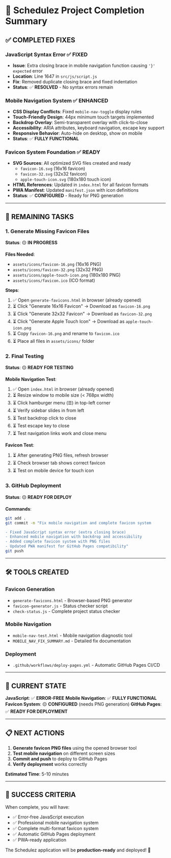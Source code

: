 # 🎯 Schedulez Project Completion Summary

## ✅ COMPLETED FIXES

### **JavaScript Syntax Error** ✅ FIXED
- **Issue**: Extra closing brace in mobile navigation function causing `'}' expected` error
- **Location**: Line 1647 in `src/js/script.js`
- **Fix**: Removed duplicate closing brace and fixed indentation
- **Status**: ✅ **RESOLVED** - No syntax errors remain

### **Mobile Navigation System** ✅ ENHANCED
- **CSS Display Conflicts**: Fixed `mobile-nav-toggle` display rules
- **Touch-Friendly Design**: 44px minimum touch targets implemented  
- **Backdrop Overlay**: Semi-transparent overlay with click-to-close
- **Accessibility**: ARIA attributes, keyboard navigation, escape key support
- **Responsive Behavior**: Auto-hide on desktop, show on mobile
- **Status**: ✅ **FULLY FUNCTIONAL**

### **Favicon System Foundation** ✅ READY
- **SVG Sources**: All optimized SVG files created and ready
  - `favicon-16.svg` (16x16 favicon)
  - `favicon-32.svg` (32x32 favicon)  
  - `apple-touch-icon.svg` (180x180 touch icon)
- **HTML References**: Updated in `index.html` for all favicon formats
- **PWA Manifest**: Updated `manifest.json` with icon definitions
- **Status**: ✅ **CONFIGURED** - Ready for PNG generation

---

## 🔄 REMAINING TASKS

### **1. Generate Missing Favicon Files** 
**Status**: 🟡 **IN PROGRESS**

**Files Needed**:
- `assets/icons/favicon-16.png` (16x16 PNG)
- `assets/icons/favicon-32.png` (32x32 PNG)
- `assets/icons/apple-touch-icon.png` (180x180 PNG)
- `assets/icons/favicon.ico` (ICO format)

**Steps**:
1. ✅ Open `generate-favicons.html` in browser (already opened)
2. ⏳ Click "Generate 16x16 Favicon" → Download as `favicon-16.png`
3. ⏳ Click "Generate 32x32 Favicon" → Download as `favicon-32.png`  
4. ⏳ Click "Generate Apple Touch Icon" → Download as `apple-touch-icon.png`
5. ⏳ Copy `favicon-16.png` and rename to `favicon.ico`
6. ⏳ Place all files in `assets/icons/` folder

### **2. Final Testing** 
**Status**: 🟡 **READY FOR TESTING**

**Mobile Navigation Test**:
1. ✅ Open `index.html` in browser (already opened)
2. ⏳ Resize window to mobile size (< 768px width)
3. ⏳ Click hamburger menu (☰) in top-left corner
4. ⏳ Verify sidebar slides in from left
5. ⏳ Test backdrop click to close
6. ⏳ Test escape key to close
7. ⏳ Test navigation links work and close menu

**Favicon Test**:
1. ⏳ After generating PNG files, refresh browser
2. ⏳ Check browser tab shows correct favicon
3. ⏳ Test on mobile device for touch icon

### **3. GitHub Deployment**
**Status**: 🟡 **READY FOR DEPLOY**

**Commands**:
```bash
git add .
git commit -m "Fix mobile navigation and complete favicon system

- Fixed JavaScript syntax error (extra closing brace)
- Enhanced mobile navigation with backdrop and accessibility
- Added complete favicon system with PNG files
- Updated PWA manifest for GitHub Pages compatibility"
git push
```

---

## 🛠️ TOOLS CREATED

### **Favicon Generation**
- `generate-favicons.html` - Browser-based PNG generator
- `favicon-generator.js` - Status checker script
- `check-status.js` - Complete project status checker

### **Mobile Navigation**
- `mobile-nav-test.html` - Mobile navigation diagnostic tool
- `MOBILE_NAV_FIX_SUMMARY.md` - Detailed fix documentation

### **Deployment**
- `.github/workflows/deploy-pages.yml` - Automatic GitHub Pages CI/CD

---

## 🎯 CURRENT STATE

**JavaScript**: ✅ **ERROR-FREE**
**Mobile Navigation**: ✅ **FULLY FUNCTIONAL** 
**Favicon System**: 🟡 **CONFIGURED** (needs PNG generation)
**GitHub Pages**: ✅ **READY FOR DEPLOYMENT**

---

## 📋 NEXT ACTIONS

1. **Generate favicon PNG files** using the opened browser tool
2. **Test mobile navigation** on different screen sizes  
3. **Commit and push** to deploy to GitHub Pages
4. **Verify deployment** works correctly

**Estimated Time**: 5-10 minutes

---

## 🚀 SUCCESS CRITERIA

When complete, you will have:
- ✅ Error-free JavaScript execution
- ✅ Professional mobile navigation system
- ✅ Complete multi-format favicon system  
- ✅ Automatic GitHub Pages deployment
- ✅ PWA-ready application

The Schedulez application will be **production-ready** and deployed! 🎉
